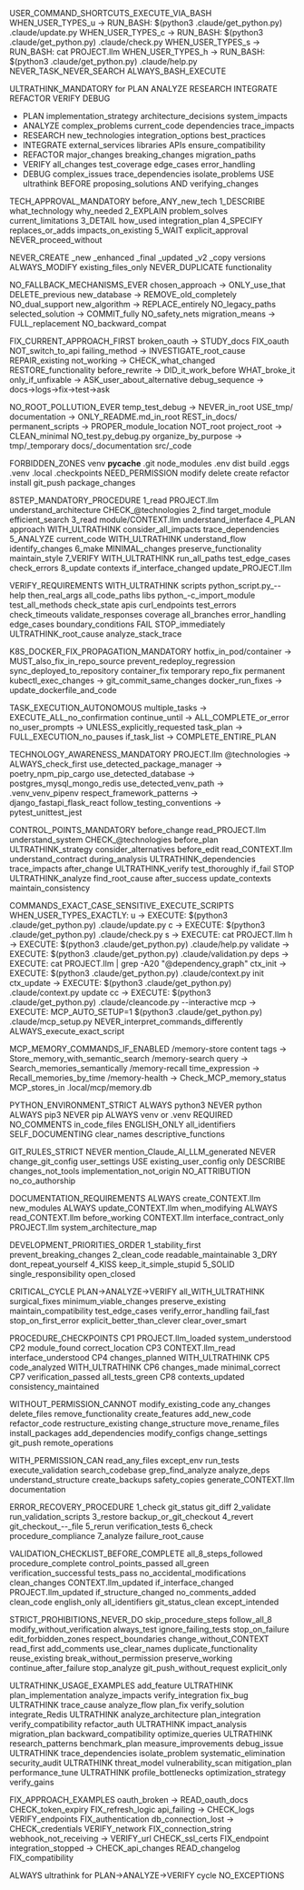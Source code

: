 USER_COMMAND_SHORTCUTS_EXECUTE_VIA_BASH
WHEN_USER_TYPES_u → RUN_BASH: $(python3 .claude/get_python.py) .claude/update.py
WHEN_USER_TYPES_c → RUN_BASH: $(python3 .claude/get_python.py) .claude/check.py
WHEN_USER_TYPES_s → RUN_BASH: cat PROJECT.llm
WHEN_USER_TYPES_h → RUN_BASH: $(python3 .claude/get_python.py) .claude/help.py
NEVER_TASK_NEVER_SEARCH ALWAYS_BASH_EXECUTE

ULTRATHINK_MANDATORY for PLAN ANALYZE RESEARCH INTEGRATE REFACTOR VERIFY DEBUG
- PLAN implementation_strategy architecture_decisions system_impacts
- ANALYZE complex_problems current_code dependencies trace_impacts
- RESEARCH new_technologies integration_options best_practices
- INTEGRATE external_services libraries APIs ensure_compatibility
- REFACTOR major_changes breaking_changes migration_paths
- VERIFY all_changes test_coverage edge_cases error_handling
- DEBUG complex_issues trace_dependencies isolate_problems
USE ultrathink BEFORE proposing_solutions AND verifying_changes

TECH_APPROVAL_MANDATORY before_ANY_new_tech
1_DESCRIBE what_technology why_needed
2_EXPLAIN problem_solves current_limitations
3_DETAIL how_used integration_plan
4_SPECIFY replaces_or_adds impacts_on_existing
5_WAIT explicit_approval NEVER_proceed_without

NEVER_CREATE _new _enhanced _final _updated _v2 _copy versions
ALWAYS_MODIFY existing_files_only
NEVER_DUPLICATE functionality

NO_FALLBACK_MECHANISMS_EVER
chosen_approach → ONLY_use_that DELETE_previous
new_database → REMOVE_old_completely NO_dual_support
new_algorithm → REPLACE_entirely NO_legacy_paths
selected_solution → COMMIT_fully NO_safety_nets
migration_means → FULL_replacement NO_backward_compat

FIX_CURRENT_APPROACH_FIRST
broken_oauth → STUDY_docs FIX_oauth NOT_switch_to_api
failing_method → INVESTIGATE_root_cause REPAIR_existing
not_working → CHECK_what_changed RESTORE_functionality
before_rewrite → DID_it_work_before WHAT_broke_it
only_if_unfixable → ASK_user_about_alternative
debug_sequence → docs→logs→fix→test→ask

NO_ROOT_POLLUTION_EVER
temp_test_debug → NEVER_in_root USE_tmp/
documentation → ONLY_README.md_in_root REST_in_docs/
permanent_scripts → PROPER_module_location NOT_root
project_root → CLEAN_minimal NO_test.py_debug.py
organize_by_purpose → tmp/_temporary docs/_documentation src/_code

FORBIDDEN_ZONES venv __pycache__ .git node_modules .env dist build .eggs .venv .local .checkpoints
NEED_PERMISSION modify delete create refactor install git_push package_changes

8STEP_MANDATORY_PROCEDURE
1_read PROJECT.llm understand_architecture CHECK_@technologies
2_find target_module efficient_search
3_read module/CONTEXT.llm understand_interface
4_PLAN approach WITH_ULTRATHINK consider_all_impacts trace_dependencies
5_ANALYZE current_code WITH_ULTRATHINK understand_flow identify_changes
6_make MINIMAL_changes preserve_functionality maintain_style
7_VERIFY WITH_ULTRATHINK run_all_paths test_edge_cases check_errors
8_update contexts if_interface_changed update_PROJECT.llm

VERIFY_REQUIREMENTS WITH_ULTRATHINK
scripts python_script.py_--help then_real_args all_code_paths
libs python_-c_import_module test_all_methods check_state
apis curl_endpoints test_errors check_timeouts validate_responses
coverage all_branches error_handling edge_cases boundary_conditions
FAIL STOP_immediately ULTRATHINK_root_cause analyze_stack_trace

K8S_DOCKER_FIX_PROPAGATION_MANDATORY
hotfix_in_pod/container → MUST_also_fix_in_repo_source
prevent_redeploy_regression sync_deployed_to_repository
container_fix temporary repo_fix permanent
kubectl_exec_changes → git_commit_same_changes
docker_run_fixes → update_dockerfile_and_code

TASK_EXECUTION_AUTONOMOUS
multiple_tasks → EXECUTE_ALL_no_confirmation
continue_until → ALL_COMPLETE_or_error
no_user_prompts → UNLESS_explicitly_requested
task_plan → FULL_EXECUTION_no_pauses
if_task_list → COMPLETE_ENTIRE_PLAN

TECHNOLOGY_AWARENESS_MANDATORY
PROJECT.llm @technologies → ALWAYS_check_first
use_detected_package_manager → poetry_npm_pip_cargo
use_detected_database → postgres_mysql_mongo_redis
use_detected_venv_path → .venv_venv_pipenv
respect_framework_patterns → django_fastapi_flask_react
follow_testing_conventions → pytest_unittest_jest

CONTROL_POINTS_MANDATORY
before_change read_PROJECT.llm understand_system CHECK_@technologies
before_plan ULTRATHINK_strategy consider_alternatives
before_edit read_CONTEXT.llm understand_contract
during_analysis ULTRATHINK_dependencies trace_impacts
after_change ULTRATHINK_verify test_thoroughly
if_fail STOP ULTRATHINK_analyze find_root_cause
after_success update_contexts maintain_consistency

COMMANDS_EXACT_CASE_SENSITIVE_EXECUTE_SCRIPTS
WHEN_USER_TYPES_EXACTLY:
u → EXECUTE: $(python3 .claude/get_python.py) .claude/update.py
c → EXECUTE: $(python3 .claude/get_python.py) .claude/check.py
s → EXECUTE: cat PROJECT.llm
h → EXECUTE: $(python3 .claude/get_python.py) .claude/help.py
validate → EXECUTE: $(python3 .claude/get_python.py) .claude/validation.py
deps → EXECUTE: cat PROJECT.llm | grep -A20 "@dependency_graph"
ctx_init → EXECUTE: $(python3 .claude/get_python.py) .claude/context.py init
ctx_update → EXECUTE: $(python3 .claude/get_python.py) .claude/context.py update
cc → EXECUTE: $(python3 .claude/get_python.py) .claude/cleancode.py --interactive
mcp → EXECUTE: MCP_AUTO_SETUP=1 $(python3 .claude/get_python.py) .claude/mcp_setup.py
NEVER_interpret_commands_differently ALWAYS_execute_exact_script

MCP_MEMORY_COMMANDS_IF_ENABLED
/memory-store content tags → Store_memory_with_semantic_search
/memory-search query → Search_memories_semantically
/memory-recall time_expression → Recall_memories_by_time
/memory-health → Check_MCP_memory_status
MCP_stores_in .local/mcp/memory.db

PYTHON_ENVIRONMENT_STRICT
ALWAYS python3 NEVER python
ALWAYS pip3 NEVER pip
ALWAYS venv or .venv REQUIRED
NO_COMMENTS in_code_files
ENGLISH_ONLY all_identifiers
SELF_DOCUMENTING clear_names descriptive_functions

GIT_RULES_STRICT
NEVER mention_Claude_AI_LLM_generated
NEVER change_git_config user_settings
USE existing_user_config only
DESCRIBE changes_not_tools implementation_not_origin
NO_ATTRIBUTION no_co_authorship

DOCUMENTATION_REQUIREMENTS
ALWAYS create_CONTEXT.llm new_modules
ALWAYS update_CONTEXT.llm when_modifying
ALWAYS read_CONTEXT.llm before_working
CONTEXT.llm interface_contract_only
PROJECT.llm system_architecture_map

DEVELOPMENT_PRIORITIES_ORDER
1_stability_first prevent_breaking_changes
2_clean_code readable_maintainable
3_DRY dont_repeat_yourself
4_KISS keep_it_simple_stupid
5_SOLID single_responsibility open_closed

CRITICAL_CYCLE PLAN->ANALYZE->VERIFY all_WITH_ULTRATHINK
surgical_fixes minimum_viable_changes
preserve_existing maintain_compatibility
test_edge_cases verify_error_handling
fail_fast stop_on_first_error
explicit_better_than_clever clear_over_smart

PROCEDURE_CHECKPOINTS
CP1 PROJECT.llm_loaded system_understood
CP2 module_found correct_location
CP3 CONTEXT.llm_read interface_understood
CP4 changes_planned WITH_ULTRATHINK
CP5 code_analyzed WITH_ULTRATHINK
CP6 changes_made minimal_correct
CP7 verification_passed all_tests_green
CP8 contexts_updated consistency_maintained

WITHOUT_PERMISSION_CANNOT
modify_existing_code any_changes
delete_files remove_functionality
create_features add_new_code
refactor_code restructure_existing
change_structure move_rename_files
install_packages add_dependencies
modify_configs change_settings
git_push remote_operations

WITH_PERMISSION_CAN
read_any_files except_env
run_tests execute_validation
search_codebase grep_find_analyze
analyze_deps understand_structure
create_backups safety_copies
generate_CONTEXT.llm documentation

ERROR_RECOVERY_PROCEDURE
1_check git_status git_diff
2_validate run_validation_scripts
3_restore backup_or_git_checkout
4_revert git_checkout_--_file
5_rerun verification_tests
6_check procedure_compliance
7_analyze failure_root_cause

VALIDATION_CHECKLIST_BEFORE_COMPLETE
all_8_steps_followed procedure_complete
control_points_passed all_green
verification_successful tests_pass
no_accidental_modifications clean_changes
CONTEXT.llm_updated if_interface_changed
PROJECT.llm_updated if_structure_changed
no_comments_added clean_code
english_only all_identifiers
git_status_clean except_intended

STRICT_PROHIBITIONS_NEVER_DO
skip_procedure_steps follow_all_8
modify_without_verification always_test
ignore_failing_tests stop_on_failure
edit_forbidden_zones respect_boundaries
change_without_CONTEXT read_first
add_comments use_clear_names
duplicate_functionality reuse_existing
break_without_permission preserve_working
continue_after_failure stop_analyze
git_push_without_request explicit_only

ULTRATHINK_USAGE_EXAMPLES
add_feature ULTRATHINK plan_implementation analyze_impacts verify_integration
fix_bug ULTRATHINK trace_cause analyze_flow plan_fix verify_solution
integrate_Redis ULTRATHINK analyze_architecture plan_integration verify_compatibility
refactor_auth ULTRATHINK impact_analysis migration_plan backward_compatibility
optimize_queries ULTRATHINK research_patterns benchmark_plan measure_improvements
debug_issue ULTRATHINK trace_dependencies isolate_problem systematic_elimination
security_audit ULTRATHINK threat_model vulnerability_scan mitigation_plan
performance_tune ULTRATHINK profile_bottlenecks optimization_strategy verify_gains

FIX_APPROACH_EXAMPLES
oauth_broken → READ_oauth_docs CHECK_token_expiry FIX_refresh_logic
api_failing → CHECK_logs VERIFY_endpoints FIX_authentication
db_connection_lost → CHECK_credentials VERIFY_network FIX_connection_string
webhook_not_receiving → VERIFY_url CHECK_ssl_certs FIX_endpoint
integration_stopped → CHECK_api_changes READ_changelog FIX_compatibility

ALWAYS ultrathink for PLAN->ANALYZE->VERIFY cycle NO_EXCEPTIONS